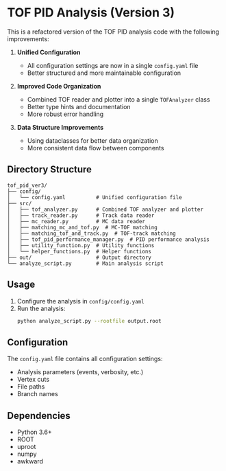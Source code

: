 # TOF PID Analysis (Version 3)

This is a refactored version of the TOF PID analysis code with the following improvements:

1. **Unified Configuration**
   - All configuration settings are now in a single `config.yaml` file
   - Better structured and more maintainable configuration

2. **Improved Code Organization**
   - Combined TOF reader and plotter into a single `TOFAnalyzer` class
   - Better type hints and documentation
   - More robust error handling

3. **Data Structure Improvements**
   - Using dataclasses for better data organization
   - More consistent data flow between components

## Directory Structure

```
tof_pid_ver3/
├── config/
│   └── config.yaml          # Unified configuration file
├── src/
│   ├── tof_analyzer.py      # Combined TOF analyzer and plotter
│   ├── track_reader.py      # Track data reader
│   ├── mc_reader.py         # MC data reader
│   ├── matching_mc_and_tof.py  # MC-TOF matching
│   ├── matching_tof_and_track.py  # TOF-track matching
│   ├── tof_pid_performance_manager.py  # PID performance analysis
│   ├── utility_function.py  # Utility functions
│   └── helper_functions.py  # Helper functions
├── out/                     # Output directory
└── analyze_script.py        # Main analysis script
```

## Usage

1. Configure the analysis in `config/config.yaml`
2. Run the analysis:
   ```bash
   python analyze_script.py --rootfile output.root
   ```

## Configuration

The `config.yaml` file contains all configuration settings:

- Analysis parameters (events, verbosity, etc.)
- Vertex cuts
- File paths
- Branch names

## Dependencies

- Python 3.6+
- ROOT
- uproot
- numpy
- awkward 